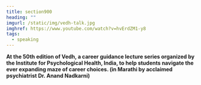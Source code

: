 ```yaml
---
title: section900
heading: ""
imgurl: /static/img/vedh-talk.jpg
imghref: https://www.youtube.com/watch?v=hvErdZM1-y8
tags:
  - speaking
---
```

**At the 50th edition of Vedh, a career guidance lecture series organized by the Institute for Psychological Health, India, to help students navigate the ever expanding maze of career choices. (in Marathi by acclaimed psychiatrist Dr. Anand Nadkarni)**
